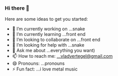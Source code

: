 ### Hi there 👋

<!--
**VladVertehel/VladVertehel** is a ✨ _special_ ✨ repository because its `README.md` (this file) appears on your GitHub profile.-->

Here are some ideas to get you started:

- 🔭 I’m currently working on ...snake
- 🌱 I’m currently learning ...front end
- 👯 I’m looking to collaborate on ...front end
- 🤔 I’m looking for help with ...snake
- 💬 Ask me about ...everything you want)
- 📫 How to reach me: ...vladvertegel@gmail.com
- 😄 Pronouns: ...pronouns
- ⚡ Fun fact: ...i love metal music


